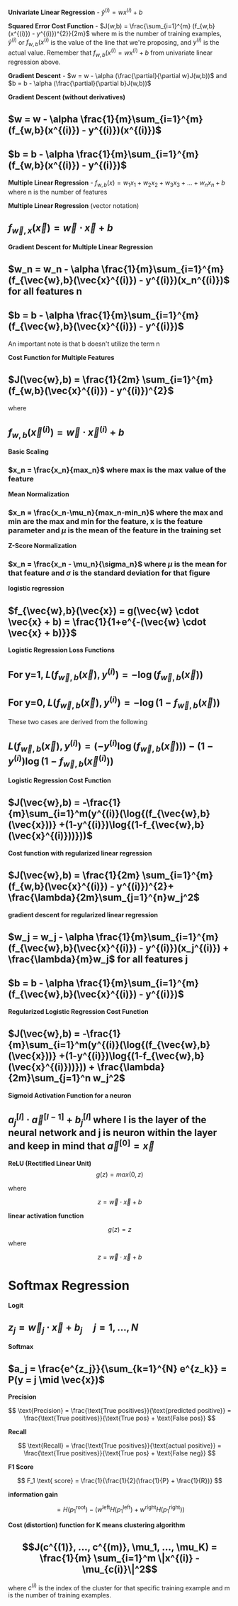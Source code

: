 **Univariate Linear Regression** - $\hat{y}^{(i)} = wx^{(i)} + b$

**Squared Error Cost Function** -  $J(w,b) = \frac{\sum_{i=1}^{m} (f_{w,b}(x^{(i)}) - y^{(i)})^{2}}{2m}$ where m is the number of training examples, $\hat{y}^(i)$ or $f_{w,b}(x^{(i)}$ is the value of the line that we're proposing, and $y^{(i)}$ is the actual value. Remember that $f_{w,b}(x^{(i)} = wx^{(i)} + b$ from univariate linear regression above.

**Gradient Descent** - $w = w - \alpha (\frac{\partial}{\partial w}J(w,b))$ and $b = b - \alpha (\frac{\partial}{\partial b}J(w,b))$

**Gradient Descent (without derivatives)**

## $w = w - \alpha \frac{1}{m}\sum_{i=1}^{m} (f_{w,b}(x^{(i)}) - y^{(i)})(x^{(i)})$

## $b = b - \alpha \frac{1}{m}\sum_{i=1}^{m} (f_{w,b}(x^{(i)}) - y^{(i)})$

**Multiple Linear Regression** - $f_{w,b}(x) = w_{1}x_{1}+w_{2}x_{2}+w_{3}x_{3}+...+w_{n}x_{n}+b$ where n is the number of features

**Multiple Linear Regression** (vector notation) 

## $f_{\vec{w},x}(\vec{x})=\vec{w} \cdot \vec{x} + b$

**Gradient Descent for Multiple Linear Regression**

## $w_n = w_n - \alpha \frac{1}{m}\sum_{i=1}^{m} (f_{\vec{w},b}(\vec{x}^{(i)}) - y^{(i)})(x_n^{(i)})$ for all features n

## $b = b - \alpha \frac{1}{m}\sum_{i=1}^{m} (f_{\vec{w},b}(\vec{x}^{(i)}) - y^{(i)})$ 

An important note is that b doesn't utilize the term n

**Cost Function for Multiple Features**

## $J(\vec{w},b) = \frac{1}{2m} \sum_{i=1}^{m} (f_{w,b}(\vec{x}^{(i)}) - y^{(i)})^{2}$

where

## $f_{w,b}(\vec{x}^{(i)}) = \vec{w} \cdot \vec{x}^{(i)} + b$

**Basic Scaling**

### $x_n = \frac{x_n}{max_n}$ where max is the max value of the feature

**Mean Normalization**

### $x_n = \frac{x_n-\mu_n}{max_n-min_n}$ where the max and min are the max and min for the feature, x is the feature parameter and $\mu$ is the mean of the feature in the training set

**Z-Score Normalization**

### $x_n = \frac{x_n - \mu_n}{\sigma_n}$ where $\mu$ is the mean for that feature and $\sigma$ is the standard deviation for that figure

**logistic regression**

## $f_{\vec{w},b}(\vec{x}) = g(\vec{w} \cdot \vec{x} + b) = \frac{1}{1+e^{-(\vec{w} \cdot \vec{x} + b)}}$

**Logistic Regression Loss Functions**

## For y=1, $L(f_{\vec{w},b}(\vec{x}), y^{(i)}) = -\log{(f_{\vec{w},b}(\vec{x}))}$ 

## For y=0, $L(f_{\vec{w},b}(\vec{x}), y^{(i)}) = -\log{(1-f_{\vec{w},b}(\vec{x}))}$ 

These two cases are derived from the following

## $L(f_{\vec{w},b}(\vec{x}), y^{(i)}) = (-y^{(i)}\log{(f_{\vec{w},b}(\vec{x}))}) -(1-y^{(i)})\log{(1-f_{\vec{w},b}(\vec{x}^{(i)}))}$ 

**Logistic Regression Cost Function**

## $J(\vec{w},b) = -\frac{1}{m}\sum_{i=1}^m(y^{(i)}(\log{(f_{\vec{w},b}(\vec{x}))} +(1-y^{(i)})\log{(1-f_{\vec{w},b}(\vec{x}^{(i)}))}))$ 

**Cost function with regularized linear regression**

## $J(\vec{w},b) = \frac{1}{2m} \sum_{i=1}^{m} (f_{w,b}(\vec{x}^{(i)}) - y^{(i)})^{2}+ \frac{\lambda}{2m}\sum_{j=1}^{n}w_j^2$

**gradient descent for regularized linear regression**

## $w_j = w_j - \alpha \frac{1}{m}\sum_{i=1}^{m} (f_{\vec{w},b}(\vec{x}^{(i)}) - y^{(i)})(x_j^{(i)}) + \frac{\lambda}{m}w_j$ for all features j

## $b = b - \alpha \frac{1}{m}\sum_{i=1}^{m} (f_{\vec{w},b}(\vec{x}^{(i)}) - y^{(i)})$ 

**Regularized Logistic Regression Cost Function**

## $J(\vec{w},b) = -\frac{1}{m}\sum_{i=1}^m(y^{(i)}(\log{(f_{\vec{w},b}(\vec{x}))} +(1-y^{(i)})\log{(1-f_{\vec{w},b}(\vec{x}^{(i)}))})) + \frac{\lambda}{2m}\sum_{j=1}^n w_j^2$ 

**Sigmoid Activation Function for a neuron**

## $a_j^{[l]} \cdot \vec{a}^{[l-1]}+b_j^{[l]}$ where l is the layer of the neural network and j is neuron within the layer and keep in mind that $\vec{a}^{[0]}=\vec{x}$

**ReLU (Rectified Linear Unit)**
$$
g(z) = max(0,z)
$$

where

$$
z=\vec{w} \cdot \vec{x} + b
$$

**linear activation function**

$$
g(z) = z
$$

where

$$
z=\vec{w} \cdot \vec{x} + b
$$

# Softmax Regression

**Logit** 

## $z_j = \vec{w}_j \cdot \vec{x} + b_j \quad j = 1, \dots, N$

**Softmax**

## $a_j = \frac{e^{z_j}}{\sum_{k=1}^{N} e^{z_k}} = P(y = j \mid \vec{x})$

**Precision**

$$
\text{Precision} = \frac{\text{True positives}}{\text{predicted positive}} = \frac{\text{True positives}}{\text{True pos} + \text{False pos}}
$$

**Recall**

$$
\text{Recall} = \frac{\text{True positives}}{\text{actual positive}} = \frac{\text{True positives}}{\text{True pos} + \text{False neg}}
$$

**F1 Score**

$$
F_1 \text{ score} = \frac{1}{\frac{1}{2}(\frac{1}{P} + \frac{1}{R})}
$$

**information gain**

$$
= H(p_1^{\text{root}}) - \left(w^{\text{left}} H(p_1^{\text{left}}) + w^{\text{right}} H(p_1^{\text{right}})\right)
$$

**Cost (distortion) function for K means clustering algorithm**

## $$J(c^{(1)}, ..., c^{(m)}, \mu_1, ..., \mu_K) = \frac{1}{m} \sum_{i=1}^m \|x^{(i)} - \mu_{c(i)}\|^2$$

where $c^{(i)}$ is the index of the cluster for that specific training example and m is the number of training examples.